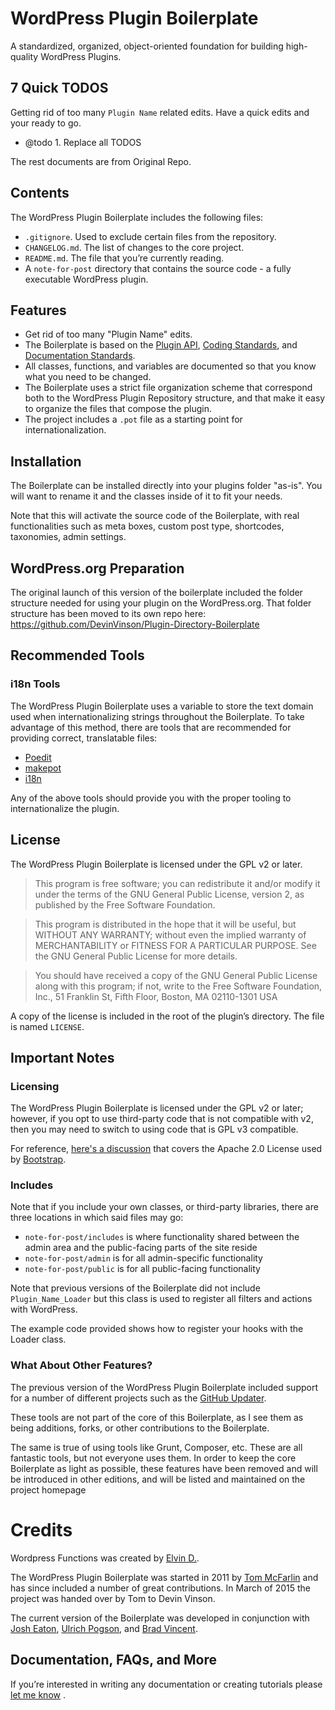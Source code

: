# WordPress Plugin Boilerplate

A standardized, organized, object-oriented foundation for building high-quality WordPress Plugins.

## 7 Quick TODOS
Getting rid of too many `Plugin Name` related edits. Have a quick edits and your ready to go.
* @todo 1. Replace all TODOS


The rest documents are from Original Repo.

## Contents

The WordPress Plugin Boilerplate includes the following files:

* `.gitignore`. Used to exclude certain files from the repository.
* `CHANGELOG.md`. The list of changes to the core project.
* `README.md`. The file that you’re currently reading.
* A `note-for-post` directory that contains the source code - a fully executable WordPress plugin.

## Features
* Get rid of too many "Plugin Name" edits. 
* The Boilerplate is based on the [Plugin API](http://codex.wordpress.org/Plugin_API), [Coding Standards](http://codex.wordpress.org/WordPress_Coding_Standards), and [Documentation Standards](https://make.wordpress.org/core/handbook/best-practices/inline-documentation-standards/php/).
* All classes, functions, and variables are documented so that you know what you need to be changed.
* The Boilerplate uses a strict file organization scheme that correspond both to the WordPress Plugin Repository structure, and that make it easy to organize the files that compose the plugin.
* The project includes a `.pot` file as a starting point for internationalization.

## Installation

The Boilerplate can be installed directly into your plugins folder "as-is". You will want to rename it and the classes inside of it to fit your needs.

Note that this will activate the source code of the Boilerplate, with real functionalities such as meta boxes, custom post type, shortcodes, taxonomies, admin settings.

## WordPress.org Preparation

The original launch of this version of the boilerplate included the folder structure needed for using your plugin on the WordPress.org. That folder structure has been moved to its own repo here: https://github.com/DevinVinson/Plugin-Directory-Boilerplate

## Recommended Tools

### i18n Tools

The WordPress Plugin Boilerplate uses a variable to store the text domain used when internationalizing strings throughout the Boilerplate. To take advantage of this method, there are tools that are recommended for providing correct, translatable files:

* [Poedit](http://www.poedit.net/)
* [makepot](http://i18n.svn.wordpress.org/tools/trunk/)
* [i18n](https://github.com/grappler/i18n)

Any of the above tools should provide you with the proper tooling to internationalize the plugin.

## License

The WordPress Plugin Boilerplate is licensed under the GPL v2 or later.

> This program is free software; you can redistribute it and/or modify it under the terms of the GNU General Public License, version 2, as published by the Free Software Foundation.

> This program is distributed in the hope that it will be useful, but WITHOUT ANY WARRANTY; without even the implied warranty of MERCHANTABILITY or FITNESS FOR A PARTICULAR PURPOSE. See the GNU General Public License for more details.

> You should have received a copy of the GNU General Public License along with this program; if not, write to the Free Software Foundation, Inc., 51 Franklin St, Fifth Floor, Boston, MA 02110-1301 USA

A copy of the license is included in the root of the plugin’s directory. The file is named `LICENSE`.

## Important Notes

### Licensing

The WordPress Plugin Boilerplate is licensed under the GPL v2 or later; however, if you opt to use third-party code that is not compatible with v2, then you may need to switch to using code that is GPL v3 compatible.

For reference, [here's a discussion](http://make.wordpress.org/themes/2013/03/04/licensing-note-apache-and-gpl/) that covers the Apache 2.0 License used by [Bootstrap](http://twitter.github.io/bootstrap/).

### Includes

Note that if you include your own classes, or third-party libraries, there are three locations in which said files may go:

* `note-for-post/includes` is where functionality shared between the admin area and the public-facing parts of the site reside
* `note-for-post/admin` is for all admin-specific functionality
* `note-for-post/public` is for all public-facing functionality

Note that previous versions of the Boilerplate did not include `Plugin_Name_Loader` but this class is used to register all filters and actions with WordPress.

The example code provided shows how to register your hooks with the Loader class.

### What About Other Features?

The previous version of the WordPress Plugin Boilerplate included support for a number of different projects such as the [GitHub Updater](https://github.com/afragen/github-updater).

These tools are not part of the core of this Boilerplate, as I see them as being additions, forks, or other contributions to the Boilerplate.

The same is true of using tools like Grunt, Composer, etc. These are all fantastic tools, but not everyone uses them. In order to  keep the core Boilerplate as light as possible, these features have been removed and will be introduced in other editions, and will be listed and maintained on the project homepage

# Credits

Wordpress Functions was created by [Elvin D.](https://twitter.com/esstat17).

The WordPress Plugin Boilerplate was started in 2011 by [Tom McFarlin](http://twitter.com/tommcfarlin/) and has since included a number of great contributions. In March of 2015 the project was handed over by Tom to Devin Vinson.

The current version of the Boilerplate was developed in conjunction with [Josh Eaton](https://twitter.com/jjeaton), [Ulrich Pogson](https://twitter.com/grapplerulrich), and [Brad Vincent](https://twitter.com/themergency).


## Documentation, FAQs, and More

If you’re interested in writing any documentation or creating tutorials please [let me know](http://innovedesigns.com/contact/) .
